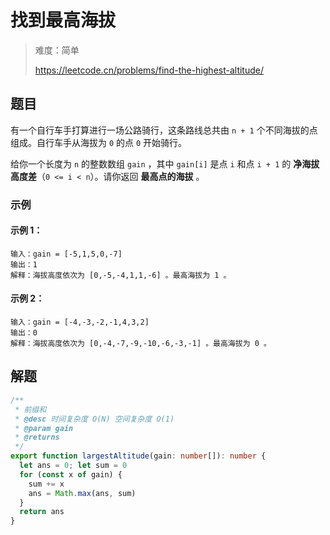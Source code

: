 # 找到最高海拔

> 难度：简单
>
> https://leetcode.cn/problems/find-the-highest-altitude/

## 题目

有一个自行车手打算进行一场公路骑行，这条路线总共由 `n + 1` 个不同海拔的点组成。自行车手从海拔为 `0` 的点 `0` 开始骑行。

给你一个长度为 `n` 的整数数组 `gain` ，其中 `gain[i]` 是点 `i` 和点 `i + 1` 的 **净海拔高度差**（`0 <= i < n`）。请你返回 **最高点的海拔** 。

### 示例

#### 示例 1：

```
输入：gain = [-5,1,5,0,-7]
输出：1
解释：海拔高度依次为 [0,-5,-4,1,1,-6] 。最高海拔为 1 。
```

#### 示例 2：

```
输入：gain = [-4,-3,-2,-1,4,3,2]
输出：0
解释：海拔高度依次为 [0,-4,-7,-9,-10,-6,-3,-1] 。最高海拔为 0 。
```

## 解题

```ts
/**
 * 前缀和
 * @desc 时间复杂度 O(N) 空间复杂度 O(1)
 * @param gain
 * @returns
 */
export function largestAltitude(gain: number[]): number {
  let ans = 0; let sum = 0
  for (const x of gain) {
    sum += x
    ans = Math.max(ans, sum)
  }
  return ans
}
```